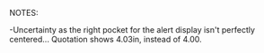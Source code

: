 NOTES:


-Uncertainty as the right pocket for the alert display isn't perfectly centered... Quotation shows 4.03in, instead of 4.00. 